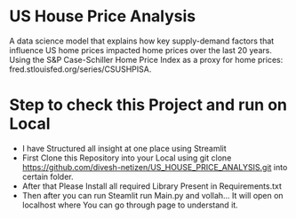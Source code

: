# US House Price Analysis
 A data science model that explains how key supply-demand factors that influence US home prices impacted home prices over the last 20 years. Using the S&P Case-Schiller Home Price Index as a proxy for home prices: fred.stlouisfed.org/series/CSUSHPISA.

 # Step to check this Project and run on Local
  - I have Structured all insight at one place using Streamlit
  - First Clone this Repository into your Local using git clone https://github.com/divesh-netizen/US_HOUSE_PRICE_ANALYSIS.git into certain folder.
  - After that Please Install all required Library Present in Requirements.txt
  - Then after you can run Steamlit run Main.py and vollah... It will open on localhost where You can go through page to understand it.

 

